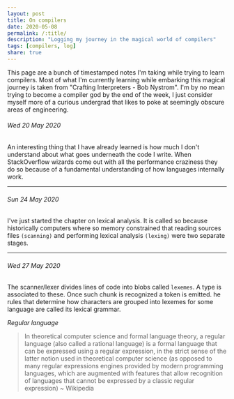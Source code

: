 ```yaml
---
layout: post
title: On compilers
date: 2020-05-08
permalink: /:title/
description: "Logging my journey in the magical world of compilers"
tags: [compilers, log]
share: true
---
```


This page are a bunch of timestamped notes I'm taking while trying to learn compilers.
Most of what I'm currently learning while embarking this magical journey is taken from "Crafting
Interpreters - Bob Nystrom". I'm by no mean trying to become a compiler god by the end of the week, I
just consider myself more of a curious undergrad that likes to poke at seemingly obscure areas of
engineering.

###### Wed 20 May 2020 

An interesting thing that I have already learned is how much I don't understand about what goes
underneath the code I write. When StackOverflow wizards come out with all the performance craziness
they do so because of a fundamental understanding of how languages internally work.

---

###### Sun 24 May 2020

I've just started the chapter on lexical analysis. It is called so because historically computers where so
memory constrained that reading sources files `(scanning)` and performing lexical analysis `(lexing)`
were two separate stages.

---

###### Wed 27 May 2020

The scanner/lexer divides lines of code into blobs called `lexemes`. A type is associated to these.
Once such chunk is recognized a token is emitted.
he rules that determine how characters are grouped into lexemes for some language are called its lexical grammar.

_Regular language_
> In theoretical computer science and formal language theory, a regular language
(also called a rational language) is a formal language that can be expressed using a regular expression,
in the strict sense of the latter notion used in theoretical computer science (as opposed to many 
regular expressions engines provided by modern programming languages, which are augmented with
features that allow recognition of languages that cannot be expressed by a classic regular expression) ~ Wikipedia

